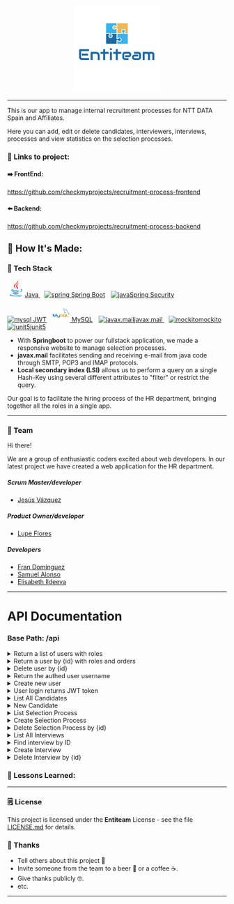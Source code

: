 <p align="center">
<img src="src/main/resources/img/Logo_Team_Project.png"/>
</p>

---

This is our app to manage internal recruitment processes for NTT DATA Spain and Affiliates.

Here you can add, edit or delete candidates, interviewers, interviews, processes and view statistics on the selection processes.

### :link: **Links to project:**
#### :arrow_right: FrontEnd:
https://github.com/checkmyprojects/recruitment-process-frontend

#### :arrow_left: Backend:
https://github.com/checkmyprojects/recruitment-process-backend
## :wrench: How It's Made:

### :space_invader: Tech Stack
<p align="left">
<a href="https://www.java.com" style="margin-right: 10px" target="_blank" rel="noreferrer"> <img src="https://raw.githubusercontent.com/devicons/devicon/master/icons/java/java-original.svg" alt="java" width="40" height="40"/><span>Java</span> </a>
<a href="https://spring.io/" style="margin-right: 10px" target="_blank" rel="noreferrer"> <img src="https://www.vectorlogo.zone/logos/springio/springio-icon.svg" alt="spring" width="40" height="40"/> <span>Spring Boot</span></a>
<a href="#" target="_blank" style="margin-right: 10px" rel="noreferrer"> <img src="https://huongdanjava.com/wp-content/uploads/2021/05/spring-security-logo.png" alt="java" width="90" height="40"/><span>Spring Security</span> </a>

<a href="https://jwt.io/" style="margin-right: 10px" target="_blank" rel="noreferrer"> <img src="https://jwt.io/img/pic_logo.svg" alt="mysql" width="40" height="40"/> <span>JWT</span></a>
<a href="https://www.mysql.com/" style="margin-right: 10px" target="_blank" rel="noreferrer"> <img src="https://raw.githubusercontent.com/devicons/devicon/master/icons/mysql/mysql-original-wordmark.svg" alt="mysql" width="40" height="40"/> <span>MySQL</span></a>
<a href="#" style="margin-right: 10px" target="_blank" rel="noreferrer"> <img src="https://cleventy.com/wp-content/uploads/2020/05/javamail.png" alt="javax.mail" width="40" height="40"/><span>javax.mail</span> </a>
<a href="#" style="margin-right: 10px" target="_blank" rel="noreferrer"> <img src="https://github.com/mockito/mockito.github.io/raw/master/img/logo%402x.png" alt="mockito" width="90" height="40"/><span>mockito</span> </a>
<a href="#" style="margin-right: 10px" target="_blank" rel="noreferrer"> <img src="https://i0.wp.com/www.clubdetecnologia.net/wp-content/uploads/2018/10/junit5-logo.png?fit=512%2C512&ssl=1" alt="junit5" width="40" height="40"/><span>junit5</span> </a>


</p>

- With **Springboot** to power our fullstack application, we made a responsive website to manage selection processes.
- **javax.mail** facilitates sending and receiving e-mail from java code through SMTP, POP3 and IMAP protocols.
- **Local secondary index (LSI)** allows us to perform a query on a single Hash-Key using several different attributes to "filter" or restrict the query.

Our goal is to facilitate the hiring process of the HR department, bringing together all the roles in a single app.



---


### :checkered_flag: Team


Hi there!

We are a group of enthusiastic coders excited about web developers. In our latest project we have created a web application for the HR department.

##### Scrum Master/developer
- [Jesús Vázquez](https://github.com/checkmyprojects)

##### Product Owner/developer

- [Lupe Flores](https://github.com/Lupe13)

##### Developers

- [Fran Domínguez](https://github.com/devfdom)
- [Samuel Alonso](https://github.com/Lupe13)
- [Elisabeth Ildeeva](https://github.com/ElisabethIld)


---

# API Documentation

### Base Path: /api

<details>
  <summary>Return a list of users with roles</summary>

```GET: /admin/users```
```json
[

      {
        "id": 13,
        "candidate": {
          "id": 1,
          "name": "Francisco",
          "surname": "Domínguez",
          "email": "frando@mail.com",
          "skills": "Angular, Typescript, Java",
          "studies": "F.P.",
          "location": "Sevilla",
          "experience": 1,
          "hired": false,
          "state": null,
          "phone": null,
          "notes": null
        },
        "selection": {
          "id": 5,
          "created_by": {
            "id": 1,
            "name": "usuario",
            "username": "user",
            "email": "user@mail.com",
            "roles": [
              {
                "id": 4,
                "name": "ROLE_PEOPLE"
              },
              {
                "id": 6,
                "name": "ROLE_INTERVIEWER"
              }
            ],
            "active": true
          },
          "start_date": "2022-09-12",
          "end_date": null,
          "name": "Java Spring Boot",
          "description": "Senior Java Team manager",
          "requirements": "Java, Spring Boot",
          "location": "Sevilla",
          "sector": "Health",
          "status": "Active",
          "priority": "High",
          "project_id": 123123123,
          "remote": false
        },
        "status": null,
        "feedback": "",
        "interview_date": "2022-08-22 / 09:11:33",
        "creation_date": "2022-08-14 / 20:52:50"
      },
      {
        "id": 39,
        "candidate": {
          "id": 49,
          "name": "Arvie",
          "surname": "Hiley",
          "email": "ahiley1c@sciencedaily.com",
          "skills": "Namfix",
          "studies": "Administrative Officer",
          "location": "Yangjiafang",
          "experience": 3,
          "hired": true,
          "state": "",
          "phone": null,
          "notes": null
        },
        "selection": {
          "id": 5,
          "created_by": 1,
          "start_date": "2022-09-12",
          "end_date": null,
          "name": "Java Spring Boot",
          "description": "Senior Java Team manager",
          "requirements": "Java, Spring Boot",
          "location": "Sevilla",
          "sector": "Health",
          "status": "Active",
          "priority": "High",
          "project_id": 123123123,
          "remote": false
        },
        "status": null,
        "feedback": "",
        "interview_date": "2022-08-18 / 13:23:21",
        "creation_date": "2022-08-18 / 13:23:23"
      }
    ],
    "active": true
  },
  
]
```
</details>

<details>
  <summary>Return a user by {id} with roles and orders</summary>

```GET: /admin/users/{id}```
```json
{
  "id": 29,
  "candidate": {
    "id": 57,
    "name": "Aldrich",
    "surname": "Battelle",
    "email": "abattelle1k@altervista.org",
    "skills": "Greenlamd",
    "studies": "Automation Specialist II",
    "location": "Stockholm",
    "experience": 5,
    "hired": true,
    "state": "activo",
    "phone": null,
    "notes": null
  },
  "selection": {
    "id": 5,
    "created_by": 1,
    "start_date": "2022-09-12",
    "end_date": null,
    "name": "Java Spring Boot",
    "description": "Senior Java Team manager",
    "requirements": "Java, Spring Boot",
    "location": "Sevilla",
    "sector": "Health",
    "status": "Active",
    "priority": "High",
    "project_id": 123123123,
    "remote": false
  },
  "status": null,
  "feedback": "",
  "interview_date": "2022-08-18 / 11:15:14",
  "creation_date": "2022-08-18 / 11:15:18"
},
}
]
```
</details>

<details>
<summary>Delete user by {id}</summary>

```DELETE: /admin/delete/44```
```json
{ void }
```
</details>

<details>

<summary>Return the authed user username</summary>

```GET: /admin/users/whoami```
```json
"test@mail.com"
```
</details>

<details>
<summary>Create new user</summary>

```POST: /auth/signup```
```json
{
  "id": 44,
  "name": "Jesús",
  "username": "yisus",
  "email": "admin1@mail.com",
  "roles": [
    {
      "id": 3,
      "name": "ROLE_ADMIN"
    }
  ],
  "interviews": null,
  "active": true
}
```
</details>

<details>
<summary>User login returns JWT token</summary>

```POST: /auth/signin```
```json
{
  "id": 2,
  "username": "admin",
  "email": "admin@mail.com",
  "roles": [
    "ROLE_ADMIN"
  ],
}
```

Returns:

```json
{
  "accessToken": "eyJhbGciOiJIUzUxMiJ9.eyJzdWIiOiJhZG1pbiIsImF1dGhvcml0aWVzIjpbIlJPTEVfQURNSU4iXSwiZW1haWwiOiJhZG1pbkBtYWlsLmNvbSIsImlhdCI6MTY2MTc3MzczOCwiZXhwIjoxNjYxODYwMTM4fQ.JUhaPITEW3ObLyyMkkGF9jpgQnxGxJLURVgPqBArK4PcYgeqaZ33LY3vE6qLII-QtCjjfvs0XPM388KhoKDXkw",
  "tokenType": "Bearer"
}
```

</details>

<details>
<summary>List All Candidates</summary>

```GET: /candidate/list```
```json
{
  "id": 52,
  "name": "Melissa",
  "surname": "Wayte",
  "email": "mwayte1f@dyndns.org",
  "skills": "Overhold",
  "studies": "Structural Analysis Engineer",
  "location": "Caçador",
  "experience": 16,
  "hired": true,
  "state": "",
  "phone": null,
  "notes": null,
  "interviews": []
},
{
"id": 53,
"name": "Denis",
"surname": "Elia",
"email": "delia1g@usda.gov",
"skills": "Fix San",
"studies": "Automation Specialist III",
"location": "Lunao",
"experience": 30,
"hired": true,
"state": "",
"phone": null,
"notes": null,
"interviews": []
},
{
"id": 54,
"name": "Noach",
"surname": "Wakenshaw",
"email": "nwakenshaw1h@tinyurl.com",
"skills": "Asoka",
"studies": "Senior Cost Accountant",
"location": "Rancanyenang",
"experience": 11,
"hired": true,
"state": "",
"phone": null,
"notes": null,
"interviews": []
},
```
</details>

<details>
<summary>New Candidate</summary>

```POST: /candidate/new```
```json
{
  "id": 107,
  "name": "Samuel",
  "surname": "Alonso",
  "email": "alsa@mail.com",
  "skills": "Angular, Typescript, Java",
  "studies": "F.P.",
  "location": "Pamplona",
  "experience": 1,
  "hired": false,
  "state": null,
  "phone": null,
  "notes": null,
  "interviews": null
}
```
</details>

<details>
<summary>List Selection Process</summary>

```GET: /selection/list```
```json
[
  {
    "id": 5,
    "created_by": {
      "id": 1,
      "name": "usuario",
      "username": "user",
      "email": "user@mail.com",
      "roles": [
        {
          "id": 3,
          "name": "ROLE_ADMIN"
        }
      ],
      "active": true
    },
    "start_date": "2022-09-12",
    "end_date": null,
    "name": "Java Spring Boot",
    "description": "Senior Java Team manager",
    "requirements": "Java, Spring Boot",
    "location": "Sevilla",
    "sector": "Health",
    "status": "Active",
    "priority": "High",
    "project_id": 123123123,
    "remote": false,
    "interviews": [
      {
        "id": 17,
        "candidate": {
          "id": 1,
          "name": "Francisco",
          "surname": "Domínguez",
          "email": "frando@mail.com",
          "skills": "Angular, Typescript, Java",
          "studies": "F.P.",
          "location": "Sevilla",
          "experience": 1,
          "hired": false,
          "state": null,
          "phone": null,
          "notes": null
        },
        "interviewer": {
          "id": 1,
          "name": "usuario",
          "username": "user",
          "email": "user@mail.com",
          "roles": [
            {
              "id": 3,
              "name": "ROLE_ADMIN"
            }
          ],
          "active": true
        },
        "status": null,
        "feedback": "",
        "interview_date": "2022-08-31 / 10:10:03",
        "creation_date": "2022-08-14 / 22:14:12"
      },
]
```
</details>

<details>
<summary>Create Selection Process</summary>

```POST: /selection/new?creatorid=14```

```json
[
  {
    "start_date": "2022-11-15",
    "name": "Java Spring Boot",
    "description": "Senior Java Team manager",
    "requirements": "Java, Spring Boot",
    "location": "Sevilla",
    "sector": "Health",
    "status": "Active",
    "priority": "High",
    "project_id": 123123123,
    "remote": false
  }
]
```
</details>

<details>
<summary>Delete Selection Process by {id}</summary>

```DELETE: selection/delete/{id}```
```json
{
  "start_date": "2022-09-12",
  "name": "Java Spring Boot",
  "description": "Senior Java Team manager",
  "requirements": "Java, Spring Boot",
  "location": "Sevilla",
  "sector": "Health",
  "status": "Active",
  "priority": "High",
  "project_id": 123123123,
  "remote": false
}
```
Returns:
```json
{ void }
```
</details>

<details>
<summary>List All Interviews</summary>
</details>

<details>
<summary>Find interview by ID</summary>

```GET: /selection/list?30```
```json
[
  {
    "id": 30,
    "candidate": {
      "id": 57,
      "name": "Aldrich",
      "surname": "Battelle",
      "email": "abattelle1k@altervista.org",
      "skills": "Greenlamd",
      "studies": "Automation Specialist II",
      "location": "Stockholm",
      "experience": 5,
      "hired": true,
      "state": "activo",
      "phone": null,
      "notes": null
    },
    "interviewer": {
      "id": 1,
      "name": "usuario",
      "username": "user",
      "email": "user@mail.com",
      "roles": [
        {
          "id": 3,
          "name": "ROLE_ADMIN"
        }
      ],
      "active": true
    },
    "status": null,
    "feedback": "",
    "interview_date": "2022-08-18 / 11:44:40",
    "creation_date": "2022-08-18 / 11:44:42"
  },
]
```
</details>

<details>
<summary>Create Interview</summary>

```POST: /interview/new```
```json
[
   
]
```

</details>

<details>
<summary>Delete Interview by {id}</summary>

```POST: /interview/delete/5```
```json
[
   
]
```
</details>

### :memo: Lessons Learned:


---


### :spiral_notepad: License

This project is licensed under the **Entiteam** License - see the file [LICENSE.md](LICENSE.md) for details.

### :gift: Thanks

* Tell others about this project 📢
* Invite someone from the team to a beer 🍺 or a coffee ☕.
* Give thanks publicly 🤓.
* etc.



---